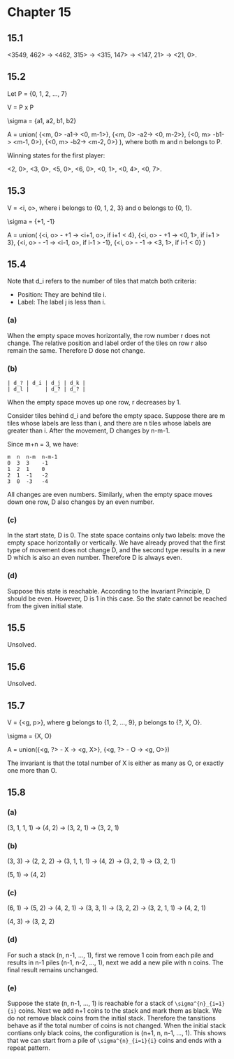# Chapter 15

## 15.1

<3549, 462> -> <462, 315> -> <315, 147> -> <147, 21> -> <21, 0>.

## 15.2

Let P = {0, 1, 2, ..., 7}

V = P x P

\sigma = {a1, a2, b1, b2}

A = union(
    {<m, 0> -a1-> <0, m-1>},
    {<m, 0> -a2-> <0, m-2>},
    {<0, m> -b1-> <m-1, 0>},
    {<0, m> -b2-> <m-2, 0>}
), where both m and n belongs to P.

Winning states for the first player:

<2, 0>, <3, 0>, <5, 0>, <6, 0>, <0, 1>, <0, 4>, <0, 7>.

## 15.3

V = <i, o>, where i belongs to {0, 1, 2, 3} and o belongs to {0, 1}.

\sigma = {+1, -1}

A = union(
    {<i, o> - +1 -> <i+1, o>, if i+1 < 4},
    {<i, o> - +1 -> <0, 1>, if i+1 > 3},
    {<i, o> - -1 -> <i-1, o>, if i-1 > -1},
    {<i, o> - -1 -> <3, 1>, if i-1 < 0}
)

## 15.4

Note that d_i refers to the number of tiles that match both criteria:

* Position: They are behind tile i.
* Label: The label j is less than i.

### (a)

When the empty space moves horizontally, the row number r does not change. The relative position and label order of the tiles on row r also remain the same. Therefore D dose not change.

### (b)

    | d_? | d_i | d_j | d_k |
    | d_l |     | d_? | d_? |

When the empty space moves up one row, r decreases by 1.

Consider tiles behind d_i and before the empty space. Suppose there are m tiles whose labels are less than i, and there are n tiles whose labels are greater than i. After the movement, D changes by n-m-1.

Since m+n = 3, we have:

    m  n  n-m  n-m-1
    0  3  3    -1
    1  2  1    0
    2  1  -1   -2
    3  0  -3   -4

All changes are even numbers. Similarly, when the empty space moves down one row, D also changes by an even number.

### (c)

In the start state, D is 0. The state space contains only two labels: move the empty space horizontally or vertically. We have already proved that the first type of movement does not change D, and the second type results in a new D which is also an even number. Therefore D is always even.

### (d)

Suppose this state is reachable. According to the Invariant Principle, D should be even. However, D is 1 in this case. So the state cannot be reached from the given initial state.

## 15.5

Unsolved.

## 15.6

Unsolved.

## 15.7

V = {<g, p>}, where g belongs to {1, 2, ..., 9}, p belongs to {?, X, O}.

\sigma = {X, O}

A = union({<g, ?> - X -> <g, X>}, {<g, ?> - O -> <g, O>})

The invariant is that the total number of X is either as many as O, or exactly one more than O.

## 15.8

### (a)

(3, 1, 1, 1) -> (4, 2) -> (3, 2, 1) -> (3, 2, 1)

### (b)

(3, 3) -> (2, 2, 2) -> (3, 1, 1, 1) -> (4, 2) -> (3, 2, 1) -> (3, 2, 1)

(5, 1) -> (4, 2)

### (c)

(6, 1) -> (5, 2)
-> (4, 2, 1) -> (3, 3, 1) -> (3, 2, 2) -> (3, 2, 1, 1)
-> (4, 2, 1)

(4, 3) -> (3, 2, 2)

### (d)

For such a stack (n, n-1, ..., 1), first we remove 1 coin from each pile and results in n-1 piles (n-1, n-2, ..., 1), next we add a new pile with n coins. The final result remains unchanged.

### (e)

Suppose the state (n, n-1, ..., 1) is reachable for a stack of `\sigma^{n}_{i=1}{i}` coins. Next we add n+1 coins to the stack and mark them as black. We do not remove black coins from the initial stack. Therefore the tansitions behave as if the total number of coins is not changed. When the initial stack contians only black coins, the configuration is (n+1, n, n-1, ..., 1). This shows that we can start from a pile of `\sigma^{n}_{i=1}{i}` coins and ends with a repeat pattern.
